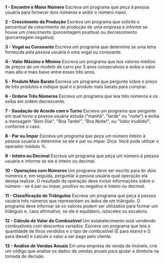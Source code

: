 **1 - Encontre o Maior Número**
Escreva um programa que peça à pessoa usuária para fornecer dois números e exibir o número maior.

**2 - Crescimento da Produção**
Escreva um programa que solicite o percentual de crescimento de produção de uma empresa e informe se houve um crescimento (porcentagem positiva) ou decrescimento (porcentagem negativa).

**3 - Vogal ou Consoante**
Escreva um programa que determine se uma letra fornecida pela pessoa usuária é uma vogal ou consoante.

**4 - Valor Máximo e Mínimo**
Escreva um programa que leia valores médios de preços de um modelo de carro por 3 anos consecutivos e exiba o valor mais alto e mais baixo entre esses três anos.

**5 - Produto Mais Barato**
Escreva um programa que pergunte sobre o preço de três produtos e indique qual é o produto mais barato para comprar.

**6 - Ordene Três Números**
Escreva um programa que leia três números e os exiba em ordem decrescente.

**7 - Saudação de Acordo com o Turno**
Escreva um programa que pergunte em qual turno a pessoa usuária estuda ("manhã", "tarde" ou "noite") e exiba a mensagem "Bom Dia!", "Boa Tarde!", "Boa Noite!", ou "Valor Inválido!", conforme o caso.

**8 - Par ou Ímpar**
Escreva um programa que peça um número inteiro à pessoa usuária e determine se ele é par ou ímpar. Dica: Você pode utilizar o operador módulo %.

**9 - Inteiro ou Decimal**
Escreva um programa que peça um número à pessoa usuária e informe se ele é inteiro ou decimal.

**10 - Operações com Números**
Um programa deve ser escrito para ler dois números e, em seguida, perguntar à pessoa usuária qual operação ela deseja realizar. O resultado da operação deve incluir informações sobre o número - se é par ou ímpar, positivo ou negativo e inteiro ou decimal.

**11 - Classificação de Triângulos**
Escreva um programa que peça à pessoa usuária três números que representam os lados de um triângulo. O programa deve informar se os valores podem ser utilizados para formar um triângulo e, caso afirmativo, se ele é equilátero, isósceles ou escaleno.

**12 - Cálculo do Valor do Combustível**
Um estabelecimento está vendendo combustíveis com descontos variados. Escreva um programa que leia a quantidade de litros vendidos e o tipo de combustível (E para etanol e D para diesel) e calcule o valor a ser pago pelo cliente.

**13 - Análise de Vendas Anuais**
Em uma empresa de venda de imóveis, crie um código que analise os dados de vendas anuais para ajudar a diretoria na tomada de decisão.
